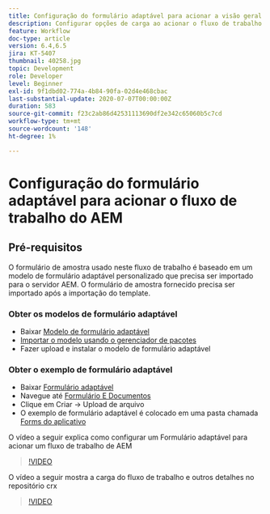 ```yaml
---
title: Configuração do formulário adaptável para acionar a visão geral do fluxo de trabalho do AEM
description: Configurar opções de carga ao acionar o fluxo de trabalho do AEM no envio do formulário
feature: Workflow
doc-type: article
version: 6.4,6.5
jira: KT-5407
thumbnail: 40258.jpg
topic: Development
role: Developer
level: Beginner
exl-id: 9f1dbd02-774a-4b84-90fa-02d4e468cbac
last-substantial-update: 2020-07-07T00:00:00Z
duration: 583
source-git-commit: f23c2ab86d42531113690df2e342c65060b5c7cd
workflow-type: tm+mt
source-wordcount: '148'
ht-degree: 1%

---
```


# Configuração do formulário adaptável para acionar o fluxo de trabalho do AEM

## Pré-requisitos

O formulário de amostra usado neste fluxo de trabalho é baseado em um modelo de formulário adaptável personalizado que precisa ser importado para o servidor AEM. O formulário de amostra fornecido precisa ser importado após a importação do template.

### Obter os modelos de formulário adaptável

* Baixar [Modelo de formulário adaptável](assets/af-form-template.zip)
* [Importar o modelo usando o gerenciador de pacotes](http://localhost:4502/crx/packmgr/index.jsp)
* Fazer upload e instalar o modelo de formulário adaptável

### Obter o exemplo de formulário adaptável

* Baixar [Formulário adaptável](assets/peak-application-form.zip)
* Navegue até [Formulário E Documentos](http://localhost:4502/aem/forms.html/content/dam/formsanddocuments)
* Clique em Criar -> Upload de arquivo
* O exemplo de formulário adaptável é colocado em uma pasta chamada [Forms do aplicativo](http://localhost:4502/aem/forms.html/content/dam/formsanddocuments/applicationforms)

O vídeo a seguir explica como configurar um Formulário adaptável para acionar um fluxo de trabalho de AEM
>[!VIDEO](https://video.tv.adobe.com/v/40258?quality=12&learn=on)

O vídeo a seguir mostra a carga do fluxo de trabalho e outros detalhes no repositório crx

>[!VIDEO](https://video.tv.adobe.com/v/40259?quality=12&learn=on)
